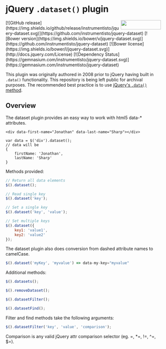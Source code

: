 # jQuery `.dataset()` plugin
<img align="right" src="http://benschwarz.github.io/bower-badges/badge@2x.png" width="130" height="30">
[![GitHub release](https://img.shields.io/github/release/instrumentisto/jquery-dataset.svg)](https://github.com/instrumentisto/jquery-dataset)
[![Bower version](https://img.shields.io/bower/v/jquery-dataset.svg)](https://github.com/instrumentisto/jquery-dataset)
[![Bower license](https://img.shields.io/bower/l/jquery-dataset.svg)](http://docs.jquery.com/License)
[![Dependency Status](https://gemnasium.com/instrumentisto/jquery-dataset.svg)](https://gemnasium.com/instrumentisto/jquery-dataset)


This plugin was originally authored in 2008 prior to jQuery having built in
`.data()` functionality. This repository is being left public for archival
purposes. The recommended best practice is to use 
[jQuery's `.data()` method](http://api.jquery.com/data/).



## Overview

The dataset plugin provides an easy way to work with html5 data-* attributes.
```
<div data-first-name="Jonathan" data-last-name="Sharp"></div>

var data = $('div').dataset();
// data will be
{
    firstName: 'Jonathan',
    lastName: 'Sharp'
}
```

Methods provided:
```javascript
// Return all data elements
$().dataset();

// Read single key
$().dataset('key');

// Set a single key
$().dataset('key', 'value');

// Set multiple keys
$().dataset({
    key1: 'value1',
    key2: 'value2'
});
```

The dataset plugin also does conversion from dashed attribute names to
camelCase.
```javascript
$().dataset('myKey', 'myvalue') => data-my-key="myvalue"
```

Additional methods:
```javascript
$().datasets();

$().removeDataset();

$().datasetFilter();

$().datasetFind();
```

Filter and find methods take the following arguments:
```javascript
$().datasetFilter('key', 'value', 'comparison');
```

Comparison is any valid jQuery attr comparison selector (eg. =, *=, !=, ^=, $=).
